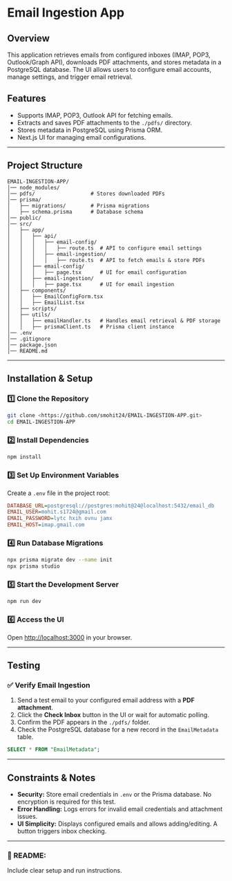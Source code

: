 # Email Ingestion App

## Overview
This application retrieves emails from configured inboxes (IMAP, POP3, Outlook/Graph API), downloads PDF attachments, and stores metadata in a PostgreSQL database. The UI allows users to configure email accounts, manage settings, and trigger email retrieval.

## Features
- Supports IMAP, POP3, Outlook API for fetching emails.
- Extracts and saves PDF attachments to the `./pdfs/` directory.
- Stores metadata in PostgreSQL using Prisma ORM.
- Next.js UI for managing email configurations.

---

## Project Structure
```
EMAIL-INGESTION-APP/
│── node_modules/
│── pdfs/                  # Stores downloaded PDFs
│── prisma/
│   ├── migrations/        # Prisma migrations
│   ├── schema.prisma      # Database schema
│── public/
│── src/
│   ├── app/
│   │   ├── api/
│   │   │   ├── email-config/
│   │   │   │   ├── route.ts  # API to configure email settings
│   │   │   ├── email-ingestion/
│   │   │   │   ├── route.ts  # API to fetch emails & store PDFs
│   │   ├── email-config/
│   │   │   ├── page.tsx      # UI for email configuration
│   │   ├── email-ingestion/
│   │   │   ├── page.tsx      # UI for email ingestion
│   ├── components/
│   │   ├── EmailConfigForm.tsx
│   │   ├── EmailList.tsx
│   ├── scripts/
│   ├── utils/
│   │   ├── emailHandler.ts   # Handles email retrieval & PDF storage
│   │   ├── prismaClient.ts   # Prisma client instance
│── .env
│── .gitignore
│── package.json
│── README.md
```

---

## Installation & Setup

### 1️⃣ Clone the Repository
```bash
git clone <https://github.com/smohit24/EMAIL-INGESTION-APP.git>
cd EMAIL-INGESTION-APP
```

### 2️⃣ Install Dependencies
```bash
npm install
```

### 3️⃣ Set Up Environment Variables
Create a `.env` file in the project root:
```ini
DATABASE_URL=postgresql://postgres:mohit@24@localhost:5432/email_db
EMAIL_USER=mohit.s1724@gmail.com
EMAIL_PASSWORD=lytc hxih ovnu jamx
EMAIL_HOST=imap.gmail.com
```

### 4️⃣ Run Database Migrations
```bash
npx prisma migrate dev --name init
npx prisma studio
```

### 5️⃣ Start the Development Server
```bash
npm run dev
```

### 6️⃣ Access the UI
Open [http://localhost:3000](http://localhost:3000) in your browser.

---

## Testing
### ✅ Verify Email Ingestion
1. Send a test email to your configured email address with a **PDF attachment**.
2. Click the **Check Inbox** button in the UI or wait for automatic polling.
3. Confirm the PDF appears in the `./pdfs/` folder.
4. Check the PostgreSQL database for a new record in the `EmailMetadata` table.

```sql
SELECT * FROM "EmailMetadata";
```

---

## Constraints & Notes
- **Security:** Store email credentials in `.env` or the Prisma database. No encryption is required for this test.
- **Error Handling:** Logs errors for invalid email credentials and attachment issues.
- **UI Simplicity:** Displays configured emails and allows adding/editing. A button triggers inbox checking.

---

### 📜 README:
Include clear setup and run instructions.


